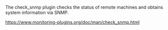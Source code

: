 The check_snmp plugin checks the status of remote machines and obtains system information via SNMP.

   
https://www.monitoring-plugins.org/doc/man/check_snmp.html